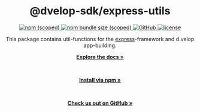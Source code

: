 <div align="center">
  <h1>@dvelop-sdk/express-utils</h1>
  <a href="https://www.npmjs.com/package/@dvelop-sdk/express-utils">
    <img alt="npm (scoped)" src="https://img.shields.io/npm/v/@dvelop-sdk/express-utils?style=for-the-badge">
  </a>
  <a href="https://www.npmjs.com/package/@dvelop-sdk/express-utils">
    <img alt="npm bundle size (scoped)" src="https://img.shields.io/bundlephobia/min/@dvelop-sdk/express-utils?style=for-the-badge">
  </a>
  <a href="https://github.com/d-velop/dvelop-sdk-node">
    <img alt="GitHub" src="https://img.shields.io/badge/GitHub-dvelop--sdk--node-%23ff0844?logo=github&style=for-the-badge">
  </a>
  <a href="https://github.com/d-velop/dvelop-sdk-node/blob/main/LICENSE">
    <img alt="license" src="https://img.shields.io/github/license/d-velop/dvelop-sdk-node?style=for-the-badge">
  </a>

  </br>

  <p>This package contains util-functions for the <a href="https://www.npmjs.com/package/express">express</a>-framework and d.velop app-building.</p>

  <a href="https://d-velop.github.io/dvelop-sdk-node/modules/express_utils.html"><strong>Explore the docs »</strong></a>


  </br>

  <a href="https://www.npmjs.com/package/@dvelop-sdk/express-utils"><strong>Install via npm »</strong></a>

  </br>

  <a href="https://github.com/d-velop/dvelop-sdk-node"><strong>Check us out on GitHub »</strong></a>

</div>
